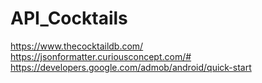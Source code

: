 # API_Cocktails
https://www.thecocktaildb.com/
https://jsonformatter.curiousconcept.com/#
https://developers.google.com/admob/android/quick-start
